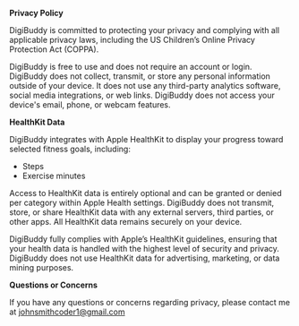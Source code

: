 **Privacy Policy**

DigiBuddy is committed to protecting your privacy and complying with all applicable privacy laws, including the US Children’s Online Privacy Protection Act (COPPA).

DigiBuddy is free to use and does not require an account or login. DigiBuddy does not collect, transmit, or store any personal information outside of your device. It does not use any third-party analytics software, social media integrations, or web links. DigiBuddy does not access your device's email, phone, or webcam features.

**HealthKit Data**

DigiBuddy integrates with Apple HealthKit to display your progress toward selected fitness goals, including:
* Steps
* Exercise minutes

Access to HealthKit data is entirely optional and can be granted or denied per category within Apple Health settings. DigiBuddy does not transmit, store, or share HealthKit data with any external servers, third parties, or other apps. All HealthKit data remains securely on your device.

DigiBuddy fully complies with Apple’s HealthKit guidelines, ensuring that your health data is handled with the highest level of security and privacy. DigiBuddy does not use HealthKit data for advertising, marketing, or data mining purposes.

**Questions or Concerns**

If you have any questions or concerns regarding privacy, please contact me at [johnsmithcoder1@gmail.com](mailto:johnsmithcoder1@gmail.com)
